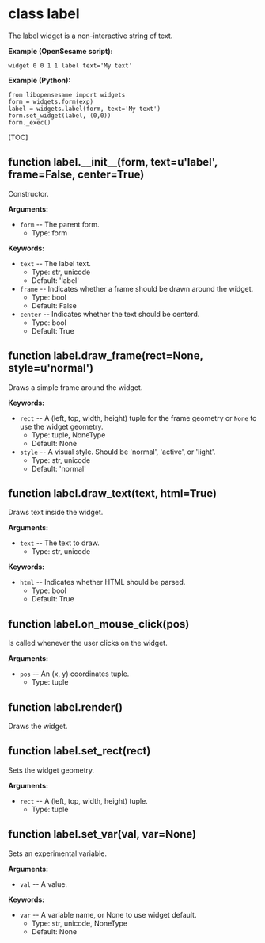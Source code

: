 <div class="ClassDoc YAMLDoc" id="label" markdown="1">

# class __label__

The label widget is a non-interactive string of text.

__Example (OpenSesame script):__

~~~
widget 0 0 1 1 label text='My text'
~~~

__Example (Python):__

~~~ .python
from libopensesame import widgets
form = widgets.form(exp)
label = widgets.label(form, text='My text')
form.set_widget(label, (0,0))
form._exec()
~~~

[TOC]

<div class="FunctionDoc YAMLDoc" id="label-__init__" markdown="1">

## function __label\.\_\_init\_\___\(form, text=u'label', frame=False, center=True\)

Constructor.

__Arguments:__

- `form` -- The parent form.
	- Type: form

__Keywords:__

- `text` -- The label text.
	- Type: str, unicode
	- Default: 'label'
- `frame` -- Indicates whether a frame should be drawn around the widget.
	- Type: bool
	- Default: False
- `center` -- Indicates whether the text should be centerd.
	- Type: bool
	- Default: True

</div>

[label.__init__]: #label-__init__
[__init__]: #label-__init__

<div class="FunctionDoc YAMLDoc" id="label-draw_frame" markdown="1">

## function __label\.draw\_frame__\(rect=None, style=u'normal'\)

Draws a simple frame around the widget.

__Keywords:__

- `rect` -- A (left, top, width, height) tuple for the frame geometry or `None` to use the widget geometry.
	- Type: tuple, NoneType
	- Default: None
- `style` -- A visual style. Should be 'normal', 'active', or 'light'.
	- Type: str, unicode
	- Default: 'normal'

</div>

[label.draw_frame]: #label-draw_frame
[draw_frame]: #label-draw_frame

<div class="FunctionDoc YAMLDoc" id="label-draw_text" markdown="1">

## function __label\.draw\_text__\(text, html=True\)

Draws text inside the widget.

__Arguments:__

- `text` -- The text to draw.
	- Type: str, unicode

__Keywords:__

- `html` -- Indicates whether HTML should be parsed.
	- Type: bool
	- Default: True

</div>

[label.draw_text]: #label-draw_text
[draw_text]: #label-draw_text

<div class="FunctionDoc YAMLDoc" id="label-on_mouse_click" markdown="1">

## function __label\.on\_mouse\_click__\(pos\)

Is called whenever the user clicks on the widget.

__Arguments:__

- `pos` -- An (x, y) coordinates tuple.
	- Type: tuple

</div>

[label.on_mouse_click]: #label-on_mouse_click
[on_mouse_click]: #label-on_mouse_click

<div class="FunctionDoc YAMLDoc" id="label-render" markdown="1">

## function __label\.render__\(\)

Draws the widget.

</div>

[label.render]: #label-render
[render]: #label-render

<div class="FunctionDoc YAMLDoc" id="label-set_rect" markdown="1">

## function __label\.set\_rect__\(rect\)

Sets the widget geometry.

__Arguments:__

- `rect` -- A (left, top, width, height) tuple.
	- Type: tuple

</div>

[label.set_rect]: #label-set_rect
[set_rect]: #label-set_rect

<div class="FunctionDoc YAMLDoc" id="label-set_var" markdown="1">

## function __label\.set\_var__\(val, var=None\)

Sets an experimental variable.

__Arguments:__

- `val` -- A value.

__Keywords:__

- `var` -- A variable name, or None to use widget default.
	- Type: str, unicode, NoneType
	- Default: None

</div>

[label.set_var]: #label-set_var
[set_var]: #label-set_var

</div>

[label]: #label

